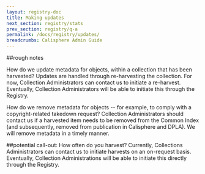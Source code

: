 ```yaml
---
layout: registry-doc
title: Making updates
next_section: registry/stats
prev_section: registry/q-a
permalink: /docs/registry/updates/
breadcrumbs: Calisphere Admin Guide
---
```


##rough notes

How do we update metadata for objects, within a collection that has been harvested?
Updates are handled through re-harvesting the collection.  For now, Collection Administrators can contact us to initiate a re-harvest. Eventually, Collection Administrators will be able to initiate this through the Registry.


How do we remove metadata for objects -- for example, to comply with a copyright-related takedown request?
Collection Administrators should contact us if a harvested item needs to be removed from the Common Index (and subsequently, removed from publication in Calisphere and DPLA).  We will remove metadata in a timely manner.


##potential call-out:
How often do you harvest?
Currently, Collections Administrators can contact us to initiate harvests on an on-request basis.  Eventually, Collection Administrations will be able to initiate this directly through the Registry.
